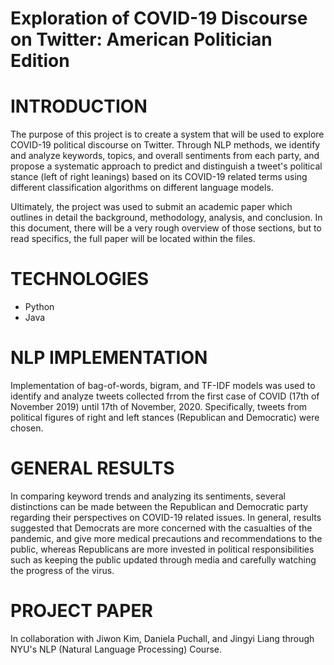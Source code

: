 # Exploration of COVID-19 Discourse on Twitter: American Politician Edition

# INTRODUCTION
The purpose of this project is to create a system that will be used to explore COVID-19 political discourse on Twitter. Through NLP methods, we identify and analyze keywords, topics, and overall sentiments from each party, and propose a systematic approach to predict and distinguish a tweet's political stance (left of right leanings) based on its COVID-19 related terms using different classification algorithms on different language models.

Ultimately, the project was used to submit an academic paper which outlines in detail the background, methodology, analysis, and conclusion. In this document, there will be a very rough overview of those sections, but to read specifics, the full paper will be located within the files.

# TECHNOLOGIES
- Python
- Java

# NLP IMPLEMENTATION
Implementation of bag-of-words, bigram, and TF-IDF models was used to identify and analyze tweets collected frrom the first case of COVID (17th of November 2019) until 17th of November, 2020. Specifically, tweets from political figures of right and left stances (Republican and Democratic) were chosen.

# GENERAL RESULTS
In comparing keyword trends and analyzing its sentiments, several distinctions can be made between the Republican and Democratic party regarding their perspectives on COVID-19 related issues. In general, results suggested that Democrats are more concerned with the casualties of the pandemic, and give more medical precautions and recommendations to the public, whereas Republicans are more invested in political responsibilities such as keeping the public updated through media and carefully watching the progress of the virus.

# PROJECT PAPER
In collaboration with Jiwon Kim, Daniela Puchall, and Jingyi Liang through NYU's NLP (Natural Language Processing) Course.




